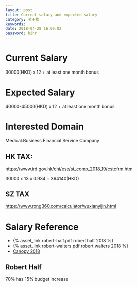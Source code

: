 ```yaml
---
layout: post
title: Current salary and expected salary
category: 关于我
keywords:
date: 2018-04-28 16:09:02
password: hihr
---
```


# Current Salary

30000(HKD) x 12 + at least one month bonus

# Expected Salary

40000-45000(HKD) x 12 + at least one month bonus

# Interested Domain

Medical.Business.Financial Service Company

## HK TAX:

https://www.ird.gov.hk/chi/ese/st_comp_2018_19/cstcfrm.htm

30000 x 13 x 0.934 = 364140(HKD)

## SZ TAX

https://www.rong360.com/calculator/wuxianyijin.html

# Salary Reference

- {% asset_link robert-half.pdf robert half 2018 %}
- {% asset_link robert-walters.pdf robert walters 2018 %}
- [Canopy 2018](https://www.canopycareers.com/resources/salary-benchmark/software-development-salaries-hongkong-2018)

## Robert Half

70% has 15% budget increase

